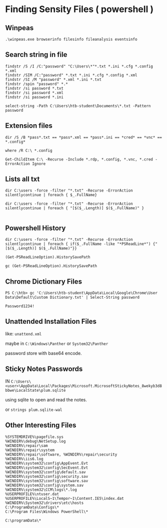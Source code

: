 # Finding Sensity Files ( powershell )


## Winpeas

```
.\winpeas.exe browserinfo filesinfo fileanalysis eventsinfo
```

## Search string in file 

```
findstr /S /I /C:"password" "C:\Users\*"*.txt *.ini *.cfg *.config *.xml
findstr /SIM /C:"password" *.txt *.ini *.cfg *.config *.xml
findstr /SI /M "password" *.xml *.ini *.txt
findstr /spin "password" *.*
findstr /si password *.txt
findstr /si password *.xml
findstr /si password *.ini

select-string -Path C:\Users\htb-student\Documents\*.txt -Pattern password

```


## Extension files

```
dir /S /B *pass*.txt == *pass*.xml == *pass*.ini == *cred* == *vnc* == *.config*

where /R C:\ *.config

Get-ChildItem C:\ -Recurse -Include *.rdp, *.config, *.vnc, *.cred -ErrorAction Ignore
```

## Lists all txt

```
dir C:\users -force -filter "*.txt" -Recurse -ErrorAction silentlycontinue | foreach { $_.FullName} 

dir C:\users -force -filter "*.txt" -Recurse -ErrorAction silentlycontinue | foreach { "[$($_.Length)] $($_.FullName)" } 


```
## Powershell History

```
dir C:\users -force -filter "*.txt" -Recurse -ErrorAction silentlycontinue | foreach { if($_.FullName -like "*PSReadLine*") {"[$($_.Length)] $($_.FullName)"}} 

(Get-PSReadLineOption).HistorySavePath

gc (Get-PSReadLineOption).HistorySavePath
```

## Chrome Dictionary Files

```
PS C:\htb> gc 'C:\Users\htb-student\AppData\Local\Google\Chrome\User Data\Default\Custom Dictionary.txt' | Select-String password

Password1234!
```

## Unattended Installation Files

like: `unattend.xml`

maybe in `C:\Windows\Panther` or `System32\Panther`

password store with base64 encode.

## Sticky Notes Passwords

IN `C:\Users\<user>\AppData\Local\Packages\Microsoft.MicrosoftStickyNotes_8wekyb3d8bbwe\LocalState\plum.sqlite`

using sqlite to open and read the notes.

or `strings plum.sqlite-wal`

## Other Interesting Files

```
%SYSTEMDRIVE%\pagefile.sys
%WINDIR%\debug\NetSetup.log
%WINDIR%\repair\sam
%WINDIR%\repair\system
%WINDIR%\repair\software, %WINDIR%\repair\security
%WINDIR%\iis6.log
%WINDIR%\system32\config\AppEvent.Evt
%WINDIR%\system32\config\SecEvent.Evt
%WINDIR%\system32\config\default.sav
%WINDIR%\system32\config\security.sav
%WINDIR%\system32\config\software.sav
%WINDIR%\system32\config\system.sav
%WINDIR%\system32\CCM\logs\*.log
%USERPROFILE%\ntuser.dat
%USERPROFILE%\LocalS~1\Tempor~1\Content.IE5\index.dat
%WINDIR%\System32\drivers\etc\hosts
C:\ProgramData\Configs\*
C:\Program Files\Windows PowerShell\*

C:\programData\*
```

